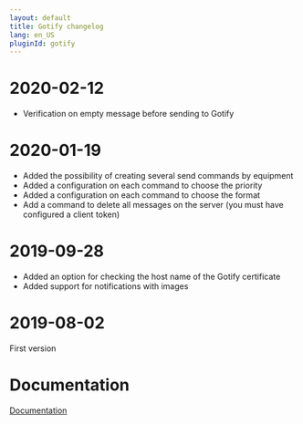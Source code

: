 ```yaml
---
layout: default
title: Gotify changelog
lang: en_US
pluginId: gotify
---
```


# 2020-02-12

- Verification on empty message before sending to Gotify

# 2020-01-19

- Added the possibility of creating several send commands by equipment
- Added a configuration on each command to choose the priority
- Added a configuration on each command to choose the format
- Add a command to delete all messages on the server (you must have configured a client token)

# 2019-09-28

- Added an option for checking the host name of the Gotify certificate
- Added support for notifications with images

# 2019-08-02

First version

# Documentation

[Documentation]({{site.baseurl}}/{{page.pluginId}})